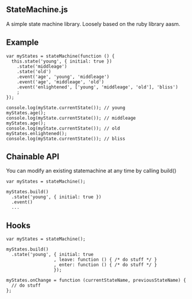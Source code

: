StateMachine.js
---------------
A simple state machine library. Loosely based on the ruby library aasm.

Example
-------
    var myStates = stateMachine(function () {
      this.state('young', { initial: true })
        .state('middleage')
        .state('old')
        .event('age', 'young', 'middleage')
        .event('age', 'middleage', 'old')
        .event('enlightened', ['young', 'middleage', 'old'], 'bliss')
        ;
    });

    console.log(myState.currentState()); // young
    myStates.age();
    console.log(myState.currentState()); // middleage
    myStates.age();
    console.log(myState.currentState()); // old
    myStates.enlightened();
    console.log(myState.currentState()); // bliss

Chainable API
-------------
You can modify an existing statemachine at any time by calling build()

    var myStates = stateMachine();

    myStates.build()
      .state('young', { initial: true })
      .event()
      ...

Hooks
-----
    var myStates = stateMachine();

    myStates.build()
      .state('young', { initial: true
                      , leave: function () { /* do stuff */ }
                      , enter: function () { /* do stuff */ }
                      });

    myStates.onChange = function (currentStateName, previousStateName) {
      // do stuff
    };
